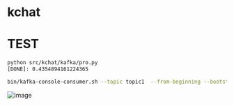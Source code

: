 # kchat

# TEST
```bash
python src/kchat/kafka/pro.py
[DONE]: 0.4354894161224365
```
```bash
bin/kafka-console-consumer.sh --topic topic1  --from-beginning --bootstrap-server localhost:9092

```

![image](https://github.com/user-attachments/assets/535cbd71-201b-4c73-a447-15f7ba67889f)
